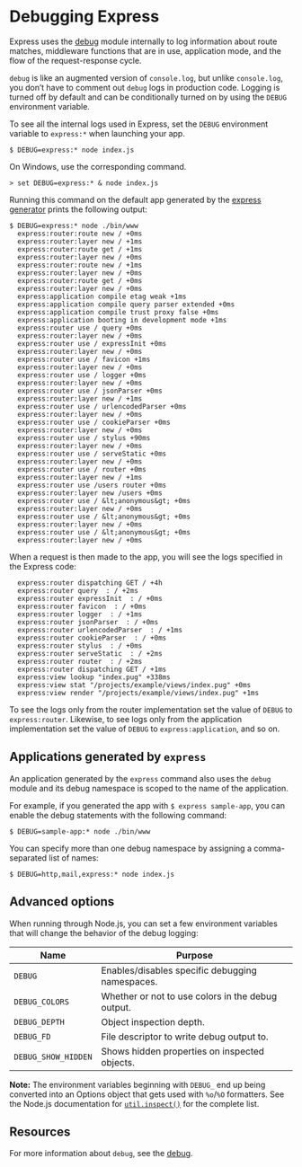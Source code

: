 # Debugging Express

Express uses the [debug](https://www.npmjs.com/package/debug) module internally to log information about route matches, middleware functions that are in use, application mode, and the flow of the request-response cycle.

`debug` is like an augmented version of `console.log`, but unlike `console.log`, you don’t have to comment out `debug` logs in production code. Logging is turned off by default and can be conditionally turned on by using the `DEBUG` environment variable.

To see all the internal logs used in Express, set the `DEBUG` environment variable to `express:*` when launching your app.

    $ DEBUG=express:* node index.js

On Windows, use the corresponding command.

    > set DEBUG=express:* & node index.js

Running this command on the default app generated by the [express generator](/%7B%7B%20page.lang%20%7D%7D/starter/generator.html) prints the following output:

    $ DEBUG=express:* node ./bin/www
      express:router:route new / +0ms
      express:router:layer new / +1ms
      express:router:route get / +1ms
      express:router:layer new / +0ms
      express:router:route new / +1ms
      express:router:layer new / +0ms
      express:router:route get / +0ms
      express:router:layer new / +0ms
      express:application compile etag weak +1ms
      express:application compile query parser extended +0ms
      express:application compile trust proxy false +0ms
      express:application booting in development mode +1ms
      express:router use / query +0ms
      express:router:layer new / +0ms
      express:router use / expressInit +0ms
      express:router:layer new / +0ms
      express:router use / favicon +1ms
      express:router:layer new / +0ms
      express:router use / logger +0ms
      express:router:layer new / +0ms
      express:router use / jsonParser +0ms
      express:router:layer new / +1ms
      express:router use / urlencodedParser +0ms
      express:router:layer new / +0ms
      express:router use / cookieParser +0ms
      express:router:layer new / +0ms
      express:router use / stylus +90ms
      express:router:layer new / +0ms
      express:router use / serveStatic +0ms
      express:router:layer new / +0ms
      express:router use / router +0ms
      express:router:layer new / +1ms
      express:router use /users router +0ms
      express:router:layer new /users +0ms
      express:router use / &lt;anonymous&gt; +0ms
      express:router:layer new / +0ms
      express:router use / &lt;anonymous&gt; +0ms
      express:router:layer new / +0ms
      express:router use / &lt;anonymous&gt; +0ms
      express:router:layer new / +0ms

When a request is then made to the app, you will see the logs specified in the Express code:

      express:router dispatching GET / +4h
      express:router query  : / +2ms
      express:router expressInit  : / +0ms
      express:router favicon  : / +0ms
      express:router logger  : / +1ms
      express:router jsonParser  : / +0ms
      express:router urlencodedParser  : / +1ms
      express:router cookieParser  : / +0ms
      express:router stylus  : / +0ms
      express:router serveStatic  : / +2ms
      express:router router  : / +2ms
      express:router dispatching GET / +1ms
      express:view lookup "index.pug" +338ms
      express:view stat "/projects/example/views/index.pug" +0ms
      express:view render "/projects/example/views/index.pug" +1ms

To see the logs only from the router implementation set the value of `DEBUG` to `express:router`. Likewise, to see logs only from the application implementation set the value of `DEBUG` to `express:application`, and so on.

## Applications generated by `express`

An application generated by the `express` command also uses the `debug` module and its debug namespace is scoped to the name of the application.

For example, if you generated the app with `$ express sample-app`, you can enable the debug statements with the following command:

    $ DEBUG=sample-app:* node ./bin/www

You can specify more than one debug namespace by assigning a comma-separated list of names:

    $ DEBUG=http,mail,express:* node index.js

## Advanced options

When running through Node.js, you can set a few environment variables that will change the behavior of the debug logging:

<table><thead><tr class="header"><th>Name</th><th>Purpose</th></tr></thead><tbody><tr class="odd"><td><code>DEBUG</code></td><td>Enables/disables specific debugging namespaces.</td></tr><tr class="even"><td><code>DEBUG_COLORS</code></td><td>Whether or not to use colors in the debug output.</td></tr><tr class="odd"><td><code>DEBUG_DEPTH</code></td><td>Object inspection depth.</td></tr><tr class="even"><td><code>DEBUG_FD</code></td><td>File descriptor to write debug output to.</td></tr><tr class="odd"><td><code>DEBUG_SHOW_HIDDEN</code></td><td>Shows hidden properties on inspected objects.</td></tr></tbody></table>

**Note:** The environment variables beginning with `DEBUG_` end up being converted into an Options object that gets used with `%o`/`%O` formatters. See the Node.js documentation for [`util.inspect()`](https://nodejs.org/api/util.html#util_util_inspect_object_options) for the complete list.

## Resources

For more information about `debug`, see the [debug](https://www.npmjs.com/package/debug).
